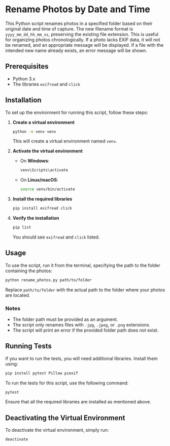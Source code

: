 # Rename Photos by Date and Time

This Python script renames photos in a specified folder based on their original date and time of capture. The new filename format is `yyyy_mm_dd_hh_mm_ss`, preserving the existing file extension. This is useful for organizing photos chronologically. If a photo lacks EXIF data, it will not be renamed, and an appropriate message will be displayed. If a file with the intended new name already exists, an error message will be shown.

## Prerequisites

- Python 3.x
- The libraries `exifread` and `click`

## Installation

To set up the environment for running this script, follow these steps:

1. **Create a virtual environment**

   ```sh
   python -m venv venv
   ```

   This will create a virtual environment named `venv`.

2. **Activate the virtual environment**

   - On **Windows**:

     ```sh
     venv\Scripts\activate
     ```

   - On **Linux/macOS**:

     ```sh
     source venv/bin/activate
     ```

3. **Install the required libraries**

   ```sh
   pip install exifread click
   ```

4. **Verify the installation**

   ```sh
   pip list
   ```

   You should see `exifread` and `click` listed.

## Usage

To use the script, run it from the terminal, specifying the path to the folder containing the photos:

```sh
python rename_photos.py path/to/folder
```

Replace `path/to/folder` with the actual path to the folder where your photos are located.

### Notes

- The folder path must be provided as an argument.
- The script only renames files with `.jpg`, `.jpeg`, or `.png` extensions.
- The script will print an error if the provided folder path does not exist.

## Running Tests

If you want to run the tests, you will need additional libraries. Install them using:

```sh
pip install pytest Pillow piexif
```

To run the tests for this script, use the following command:

```sh
pytest
```

Ensure that all the required libraries are installed as mentioned above.

## Deactivating the Virtual Environment

To deactivate the virtual environment, simply run:

```sh
deactivate
```
